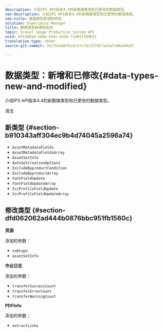 ```yaml
---
description: 介绍IPS API版本4.4的新数据类型和已更改的数据类型。
seo-description: 介绍IPS API版本4.4的新数据类型和已更改的数据类型。
seo-title: 数据类型新增和修改
solution: Experience Manager
title: 数据类型新增和修改
topic: Scene7 Image Production System API
uuid: 6f5100ad-5b8e-434c-b2dd-f2e01f304b2f
translation-type: tm+mt
source-git-commit: 7bc7b3a86fbcdc57cfdc31745fae3afc06e44b15

---
```



# 数据类型：新增和已修改{#data-types-new-and-modified}

介绍IPS API版本4.4的新数据类型和已更改的数据类型。

语法

## 新类型 {#section-b910343aff304ec9b4d74045a2596a74}

* `AssetMetadataFields`
* `AssetMetadataFieldsArray`
* `AssetSetInfo`
* `AutoSetCreationOptions`
* `ExcludeByproductCondition`
* `ExcludeByproductArray`
* `FontFieldUpdate`
* `FontFieldUpdateArray`
* `IccProfileFieldUpdate`
* `IccProfileFieldUpdateArray`

## 修改类型 {#section-dfd062062ad444b0876bbc951fb1560c}

**资源**

添加的参数：

* `subtype`
* `assetSetInfo`

**作业日志**

添加的参数：

* `transferSuccessCount`
* `transferErrorCount`
* `transferWarningCount`

**PDFInfo**

添加的参数：

* `extractLinks`

